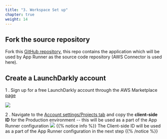 ```yaml
---
title: "3. Workspace Set up"
chapter: true
weight: 14
---
```


## Fork the source repository

Fork this [GitHub repository](https://github.com/launchdarkly-labs/ld-aws-workshop-module1-app), this repo contains the application which will be used by App Runner as the source code repository (AWS Connector is used here).


## Create a LaunchDarkly account

1 . Sign up for a free LaunchDarkly account through the AWS Marketplace [page](https://aws.amazon.com/marketplace/pp/prodview-x22m6p4lybzwe?trk=el_a134p000003yrYeAAI&trkCampaign=AWSMP_pdp_dev_x_dg&sc_channel=el&sc_campaign=el_awsmp_mult&sc_outcome=Marketplace)

<img src=/images/setup/ld-aws-marketplace.png>

2 . Navigate to the [Account settings/Projects tab](https://app.launchdarkly.com/settings/projects) and copy the **client-side ID** for the Production environment -- this will be used as a part of the App Runner configuration
<img src=/images/setup/ld_client_id.png>
{{% notice info %}}
The Client-side ID will be used as a part of the App Runner configuration in the next step
{{% /notice %}}
